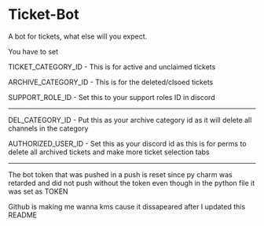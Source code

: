 # Ticket-Bot
A bot for tickets, what else will you expect.

You have to set 

TICKET_CATEGORY_ID - This is for active and unclaimed tickets

ARCHIVE_CATEGORY_ID - This is for the deleted/clsoed tickets

SUPPORT_ROLE_ID - Set this to your support roles ID in discord

--------------

DEL_CATEGORY_ID - Put this as your archive category id as it will delete all channels in the category

AUTHORIZED_USER_ID - Set this as your discord id as this is for perms to delete all archived tickets and make more ticket selection tabs


-------------------

The bot token that was pushed in a push is reset since py charm was retarded and did not push without the token even though in the python file it was set as TOKEN

Github is making me wanna kms cause it dissapeared after I updated this README
